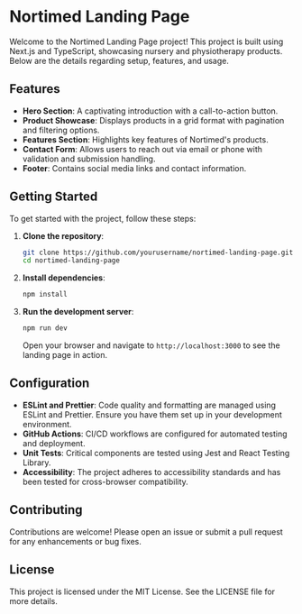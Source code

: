 # Nortimed Landing Page

Welcome to the Nortimed Landing Page project! This project is built using Next.js and TypeScript, showcasing nursery and physiotherapy products. Below are the details regarding setup, features, and usage.

## Features

- **Hero Section**: A captivating introduction with a call-to-action button.
- **Product Showcase**: Displays products in a grid format with pagination and filtering options.
- **Features Section**: Highlights key features of Nortimed's products.
- **Contact Form**: Allows users to reach out via email or phone with validation and submission handling.
- **Footer**: Contains social media links and contact information.

## Getting Started

To get started with the project, follow these steps:

1. **Clone the repository**:
   ```bash
   git clone https://github.com/yourusername/nortimed-landing-page.git
   cd nortimed-landing-page
   ```

2. **Install dependencies**:
   ```bash
   npm install
   ```

3. **Run the development server**:
   ```bash
   npm run dev
   ```

   Open your browser and navigate to `http://localhost:3000` to see the landing page in action.

## Configuration

- **ESLint and Prettier**: Code quality and formatting are managed using ESLint and Prettier. Ensure you have them set up in your development environment.
- **GitHub Actions**: CI/CD workflows are configured for automated testing and deployment.
- **Unit Tests**: Critical components are tested using Jest and React Testing Library.
- **Accessibility**: The project adheres to accessibility standards and has been tested for cross-browser compatibility.

## Contributing

Contributions are welcome! Please open an issue or submit a pull request for any enhancements or bug fixes.

## License

This project is licensed under the MIT License. See the LICENSE file for more details.